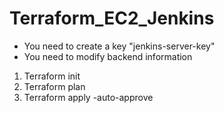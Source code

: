 # Terraform_EC2_Jenkins

* You need to create a key "jenkins-server-key"
* You need to modify backend information

1. Terraform init
2. Terraform plan
3. Terraform apply -auto-approve

